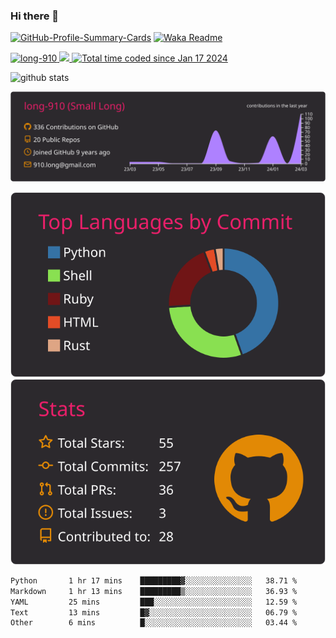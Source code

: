 ### Hi there 👋

[![GitHub-Profile-Summary-Cards](https://github.com/long-910/long-910/actions/workflows/profile-summary-cards.yml/badge.svg)](https://github.com/long-910/long-910/actions/workflows/profile-summary-cards.yml)
[![Waka Readme](https://github.com/long-910/long-910/actions/workflows/waka-readme.yml/badge.svg)](https://github.com/long-910/long-910/actions/workflows/waka-readme.yml)

<p align="left">
  <a href="https://github.com/long-910/long-910/">
    <img src="https://komarev.com/ghpvc/?username=long-910" alt="long-910" />
  </a>
  <a href="https://github.com/long-910">
    <img height="20" src="https://img.shields.io/github/followers/long-910?label=follow&logo=github&style=flat" />
  </a>
  <a href="https://wakatime.com/@018d17c5-99c7-44b8-81d4-6c1cc14c1a15"><img src="https://wakatime.com/badge/user/018d17c5-99c7-44b8-81d4-6c1cc14c1a15.svg" alt="Total time coded since Jan 17 2024" />
  </a>
</p>

<p align="left"> 
<!--
  <img alt="Top Langs" height="150px" src="https://github-readme-stats.vercel.app/api/top-langs/?username=long-910&layout=compact&count_private=true&show_icons=true&theme=onedark" />
-->
  <img alt="github stats" height="150px" src="https://github-readme-stats.vercel.app/api?username=long-910&count_private=true&show_icons=true&show_icons=true&theme=onedark" />
</p>

<!--
[![trophy](https://github-profile-trophy.vercel.app/?username=long-910&theme=onedark&column=7)](https://github.com/ryo-ma/github-profile-trophy)
-->

[![](https://raw.githubusercontent.com/long-910/long-910/main/profile-summary-card-output/monokai/0-profile-details.svg)](https://github.com/vn7n24fzkq/github-profile-summary-cards)

<!--
[![](https://raw.githubusercontent.com/long-910/long-910/main/profile-summary-card-output/monokai/1-repos-per-language.svg)](https://github.com/vn7n24fzkq/github-profile-summary-cards)
-->

[![](https://raw.githubusercontent.com/long-910/long-910/main/profile-summary-card-output/monokai/2-most-commit-language.svg)](https://github.com/vn7n24fzkq/github-profile-summary-cards)[![](https://raw.githubusercontent.com/long-910/long-910/main/profile-summary-card-output/monokai/3-stats.svg)](https://github.com/vn7n24fzkq/github-profile-summary-cards)

<!--
[![](https://raw.githubusercontent.com/long-910/long-910/main/profile-summary-card-output/monokai/4-productive-time.svg)](https://github.com/vn7n24fzkq/github-profile-summary-cards)
->

<h3 align="left">Languages and Tools:</h3>
<p align="left"> <a href="https://www.gnu.org/software/bash/" target="_blank" rel="noreferrer"> <img src="https://www.vectorlogo.zone/logos/gnu_bash/gnu_bash-icon.svg" alt="bash" width="40" height="40"/> </a> <a href="https://www.cprogramming.com/" target="_blank" rel="noreferrer"> <img src="https://raw.githubusercontent.com/devicons/devicon/master/icons/c/c-original.svg" alt="c" width="40" height="40"/> </a> <a href="https://cassandra.apache.org/" target="_blank" rel="noreferrer"> <img src="https://www.vectorlogo.zone/logos/apache_cassandra/apache_cassandra-icon.svg" alt="cassandra" width="40" height="40"/> </a> <a href="https://www.docker.com/" target="_blank" rel="noreferrer"> <img src="https://raw.githubusercontent.com/devicons/devicon/master/icons/docker/docker-original-wordmark.svg" alt="docker" width="40" height="40"/> </a> <a href="https://git-scm.com/" target="_blank" rel="noreferrer"> <img src="https://www.vectorlogo.zone/logos/git-scm/git-scm-icon.svg" alt="git" width="40" height="40"/> </a> <a href="https://developer.mozilla.org/en-US/docs/Web/JavaScript" target="_blank" rel="noreferrer"> <img src="https://raw.githubusercontent.com/devicons/devicon/master/icons/javascript/javascript-original.svg" alt="javascript" width="40" height="40"/> </a> <a href="https://www.jenkins.io" target="_blank" rel="noreferrer"> <img src="https://www.vectorlogo.zone/logos/jenkins/jenkins-icon.svg" alt="jenkins" width="40" height="40"/> </a> <a href="https://www.linux.org/" target="_blank" rel="noreferrer"> <img src="https://raw.githubusercontent.com/devicons/devicon/master/icons/linux/linux-original.svg" alt="linux" width="40" height="40"/> </a> <a href="https://www.mysql.com/" target="_blank" rel="noreferrer"> <img src="https://raw.githubusercontent.com/devicons/devicon/master/icons/mysql/mysql-original-wordmark.svg" alt="mysql" width="40" height="40"/> </a> <a href="https://nodejs.org" target="_blank" rel="noreferrer"> <img src="https://raw.githubusercontent.com/devicons/devicon/master/icons/nodejs/nodejs-original-wordmark.svg" alt="nodejs" width="40" height="40"/> </a> <a href="https://opencv.org/" target="_blank" rel="noreferrer"> <img src="https://www.vectorlogo.zone/logos/opencv/opencv-icon.svg" alt="opencv" width="40" height="40"/> </a> <a href="https://pandas.pydata.org/" target="_blank" rel="noreferrer"> <img src="https://raw.githubusercontent.com/devicons/devicon/2ae2a900d2f041da66e950e4d48052658d850630/icons/pandas/pandas-original.svg" alt="pandas" width="40" height="40"/> </a> <a href="https://www.python.org" target="_blank" rel="noreferrer"> <img src="https://raw.githubusercontent.com/devicons/devicon/master/icons/python/python-original.svg" alt="python" width="40" height="40"/> </a> <a href="https://rubyonrails.org" target="_blank" rel="noreferrer"> <img src="https://raw.githubusercontent.com/devicons/devicon/master/icons/rails/rails-original-wordmark.svg" alt="rails" width="40" height="40"/> </a> <a href="https://www.typescriptlang.org/" target="_blank" rel="noreferrer"> <img src="https://raw.githubusercontent.com/devicons/devicon/master/icons/typescript/typescript-original.svg" alt="typescript" width="40" height="40"/> </a> </p>

<!--START_SECTION:waka-->

```txt
Python       1 hr 17 mins    █████████▓░░░░░░░░░░░░░░░   38.71 %
Markdown     1 hr 13 mins    █████████▒░░░░░░░░░░░░░░░   36.93 %
YAML         25 mins         ███░░░░░░░░░░░░░░░░░░░░░░   12.59 %
Text         13 mins         █▓░░░░░░░░░░░░░░░░░░░░░░░   06.79 %
Other        6 mins          █░░░░░░░░░░░░░░░░░░░░░░░░   03.44 %
```

<!--END_SECTION:waka-->

<!--
下記を参考
https://zenn.dev/a_ichi1/articles/0411396e6b887d
-->

<!--
**long-910/long-910** is a ✨ _special_ ✨ repository because its `README.md` (this file) appears on your GitHub profile.

Here are some ideas to get you started:

- 🔭 I’m currently working on ...
- 🌱 I’m currently learning ...
- 👯 I’m looking to collaborate on ...
- 🤔 I’m looking for help with ...
- 💬 Ask me about ...
- 📫 How to reach me: ...
- 😄 Pronouns: ...
- ⚡ Fun fact: ...
-->
